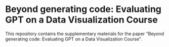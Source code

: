 # Beyond generating code: Evaluating GPT on a Data Visualization Course

This repository contains the supplementary materials for the paper "Beyond generating code: Evaluating GPT on a Data Visualization Course".


